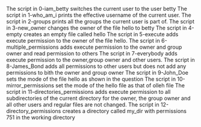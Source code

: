 The script in 0-iam_betty switches the current user to the user betty
The script in 1-who_am_i prints the effective username of the current user.
The script in 2-groups prints all the groups the current user is part of.
The script in 3-new_owner changes the owner of the file hello to betty
The script in 4-empty creates an empty file called hello
The script in 5-execute adds execute permission to the owner of the file hello.
The script in 6-multiple_permissions  adds execute permission to the owner and group owner and read permission to others
The script in 7-everybody adds execute permission to the owner,group owner and other users.
The script in 8-James_Bond adds all permissions to other users but does not add any permissions to bith the owner and group owner
The script in 9-John_Doe sets the mode of the file hello as shown in the question
The script in 10-mirror_permissions set the mode of the hello file as that of olleh file
The script in 11-directories_permissions adds execute permission to all subdirectories of the current directory for the owner, the group owner and all other users and
regular files are not  changed.
The script in 12-directory_permissions creates a directory called my_dir with permissions 751 in the working directory
